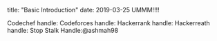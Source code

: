 title: "Basic Introduction"
date: 2019-03-25
UMMM!!!!

Codechef handle:
Codeforces handle:
Hackerrank handle:
Hackerreath handle:
Stop Stalk Handle:@ashmah98
